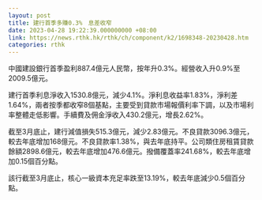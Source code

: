```yaml
---
layout: post
title: 建行首季多賺0.3%　息差收窄
date: 2023-04-28 19:22:39.000000000 +08:00
link: https://news.rthk.hk/rthk/ch/component/k2/1698348-20230428.htm
categories: rthk
---
```


中國建設銀行首季盈利887.4億元人民幣，按年升0.3%。經營收入升0.9%至2009.5億元。

建行首季利息淨收入1530.8億元，減少4.1%。淨利息收益率1.83%，淨利差1.64%，兩者按季都收窄8個基點，主要受到貸款市場報價利率下調，以及市場利率整體走低影響。手續費及佣金淨收入430.2億元，增長2.62%。

截至3月底止，建行減值損失515.3億元，減少2.83億元。不良貸款3096.3億元，較去年底增加168億元。不良貸款率1.38%，與去年底持平。公司類住房租賃貸款餘額2898.6億元，較去年底增加476.6億元。撥備覆蓋率241.68%，較去年底增加0.15個百分點。

該行截至3月底止，核心一級資本充足率跌至13.19%，較去年底減少0.5個百分點。
